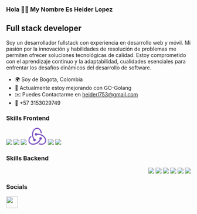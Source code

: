 ### Hola 👋🏻 My Nombre Es Heider Lopez
 
Full stack developer
-----------------------------
Soy un desarrollador fullstack con experiencia en desarrollo web y móvil. Mi pasión por la innovación y habilidades de resolución de problemas me permiten ofrecer soluciones tecnológicas de calidad. Estoy comprometido con el aprendizaje continuo y la adaptabilidad, cualidades esenciales para enfrentar los desafíos dinámicos del desarrollo de software.

*   🌍  Soy de Bogota, Colombia
*   🌱  Actualmente estoy mejorando con GO-Golang
*   ✉️  Puedes Contactarme en [heiderl753@gmail.com](mailto:heiderl753@gmail.com)
*   📱   +57 3153029749

### Skills Frontend
<p align="left">
 <a href="https://developer.mozilla.org/en-US/docs/Web/JavaScript" target="_blank" rel="noreferrer"><img src ="http://3con14.biz/code/_data/js/intro/js-logo.png" width="50" /></a>
 <a href="https://www.typescriptlang.org/" target="_blank" rel="noreferrer"><img src="https://raw.githubusercontent.com/remojansen/logo.ts/master/ts.jpg" width="50" /></a>
 <a href="https://reactjs.org/" target="_blank" rel="noreferrer"><img src="https://raw.githubusercontent.com/danielcranney/readme-generator/main/public/icons/skills/react-colored.svg" width="50" /></a>
 <a href="http://redux.js.org" target="_blank" rel="noreferrer"><img src="https://github.com/MarioTerron/logo-images/blob/master/logos/redux.png" width="50" /></a>
 <a href="https://developer.mozilla.org/en-US/docs/Glossary/HTML5" target="_blank" rel="noreferrer"><img src="https://raw.githubusercontent.com/danielcranney/readme-generator/main/public/icons/skills/css3-colored.svg" width="50" /></a>
 <a href="https://www.w3.org/TR/CSS/#css" target="_blank" rel="noreferrer"><img src="https://raw.githubusercontent.com/danielcranney/readme-generator/main/public/icons/skills/html5-colored.svg" width="50" /></a>
</p>


### Skills Backend
<p align="right">
 <a href="https://go.dev/" target="_blank" rel="noreferrer"><img src="https://go.dev/blog/go-brand/Go-Logo/PNG/Go-Logo_Aqua.png" width="50" /></a>
 <a href="https://docs.gofiber.io/" target="_blank" rel="noreferrer"><img src="https://docs.gofiber.io/img/logo-dark.svg" width="50" /></a>
 <a href="https://nodejs.org/en/" target="_blank" rel="noreferrer"><img src="https://raw.githubusercontent.com/danielcranney/readme-generator/main/public/icons/skills/nodejs-colored.svg" width="50" /></a>
 <a href="http://expressjs.com/" target="_blank" rel="noreferrer"><img src="https://raw.githubusercontent.com/danielcranney/readme-generator/main/public/icons/skills/express-colored.svg" width="50" /></a>
 <a href="https://www.postgresql.org/" target="_blank" rel="noreferrer"><img src="https://github.com/jalbertsr/logo-badge-images/blob/master/img/rsz_postgresql.png" width="50" /></a>
 <a href="https://www.mongodb.com/docs/" target="_blank" rel="noreferrer"><img src="https://cdn.worldvectorlogo.com/logos/mongodb-icon-2.svg" width="50" /></a>
</p>

### Socials
<p align="left"> 
<a href="https://www.linkedin.com/in/heider-lopez-b71a09217/" target="_blank" rel="noreferrer"><img src="https://raw.githubusercontent.com/danielcranney/readme-generator/main/public/icons/socials/linkedin.svg" width="32" height="32" /></a>
